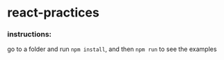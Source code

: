 # react-practices
### instructions:
go to a folder and run `npm install`, and then `npm run` to see the examples
